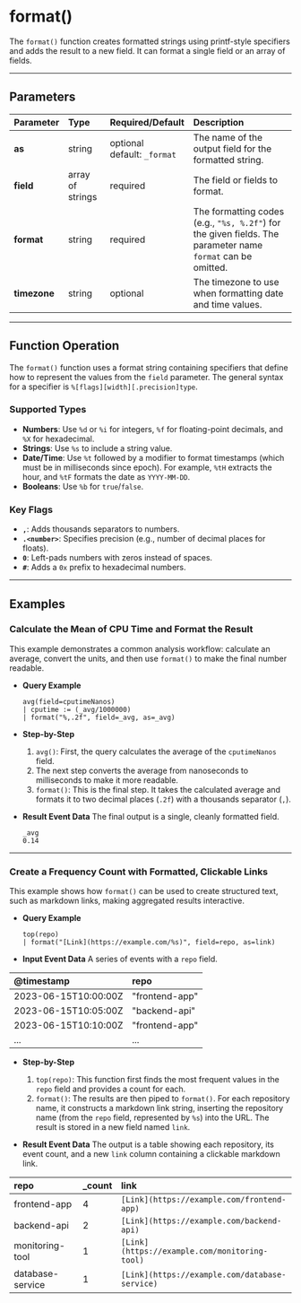 # format()

The `format()` function creates formatted strings using printf-style specifiers and adds the result to a new field. It can format a single field or an array of fields.

***

## Parameters

| Parameter | Type | Required/Default | Description |
| :--- | :--- | :--- | :--- |
| **as** | string | optional <br> default: `_format` | The name of the output field for the formatted string. |
| **field** | array of strings | required | The field or fields to format. |
| **format**| string | required | The formatting codes (e.g., `"%s, %.2f"`) for the given fields. The parameter name `format` can be omitted. |
| **timezone**| string | optional | The timezone to use when formatting date and time values. |

***

## Function Operation

The `format()` function uses a format string containing specifiers that define how to represent the values from the `field` parameter. The general syntax for a specifier is `%[flags][width][.precision]type`.

### Supported Types
* **Numbers**: Use `%d` or `%i` for integers, `%f` for floating-point decimals, and `%X` for hexadecimal.
* **Strings**: Use `%s` to include a string value.
* **Date/Time**: Use `%t` followed by a modifier to format timestamps (which must be in milliseconds since epoch). For example, `%tH` extracts the hour, and `%tF` formats the date as `YYYY-MM-DD`.
* **Booleans**: Use `%b` for `true`/`false`.

### Key Flags
* **`,`**: Adds thousands separators to numbers.
* **`.<number>`**: Specifies precision (e.g., number of decimal places for floats).
* **`0`**: Left-pads numbers with zeros instead of spaces.
* **`#`**: Adds a `0x` prefix to hexadecimal numbers.

***

## Examples

### Calculate the Mean of CPU Time and Format the Result

This example demonstrates a common analysis workflow: calculate an average, convert the units, and then use `format()` to make the final number readable.

* **Query Example**
    ```
    avg(field=cputimeNanos)
    | cputime := (_avg/1000000)
    | format("%,.2f", field=_avg, as=_avg)
    ```

* **Step-by-Step**
    1.  `avg()`: First, the query calculates the average of the `cputimeNanos` field.
    2.  The next step converts the average from nanoseconds to milliseconds to make it more readable.
    3.  `format()`: This is the final step. It takes the calculated average and formats it to two decimal places (`.2f`) with a thousands separator (`,`).

* **Result Event Data**
    The final output is a single, cleanly formatted field.
    ```
    _avg
    0.14
    ```

---

### Create a Frequency Count with Formatted, Clickable Links

This example shows how `format()` can be used to create structured text, such as markdown links, making aggregated results interactive.

* **Query Example**
    ```
    top(repo)
    | format("[Link](https://example.com/%s)", field=repo, as=link)
    ```

* **Input Event Data**
    A series of events with a `repo` field.

| @timestamp | repo |
| :--- | :--- |
| 2023-06-15T10:00:00Z | "frontend-app" |
| 2023-06-15T10:05:00Z | "backend-api" |
| 2023-06-15T10:10:00Z | "frontend-app" |
| ... | ... |

* **Step-by-Step**
    1.  `top(repo)`: This function first finds the most frequent values in the `repo` field and provides a count for each.
    2.  `format()`: The results are then piped to `format()`. For each repository name, it constructs a markdown link string, inserting the repository name (from the `repo` field, represented by `%s`) into the URL. The result is stored in a new field named `link`.

* **Result Event Data**
    The output is a table showing each repository, its event count, and a new `link` column containing a clickable markdown link.

| repo | _count | link |
| :--- | :--- | :--- |
| frontend-app | 4 | `[Link](https://example.com/frontend-app)` |
| backend-api | 2 | `[Link](https://example.com/backend-api)` |
| monitoring-tool | 1 | `[Link](https://example.com/monitoring-tool)`|
| database-service | 1 | `[Link](https://example.com/database-service)`|